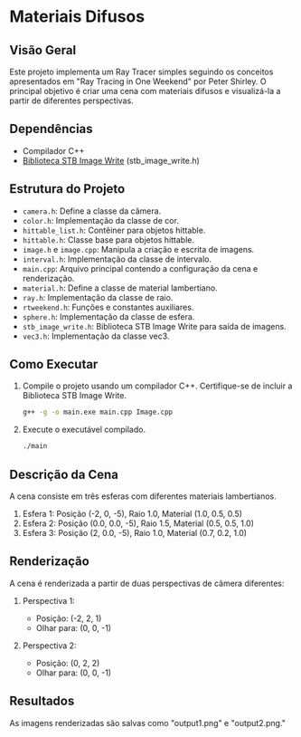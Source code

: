 # Materiais Difusos

## Visão Geral

Este projeto implementa um Ray Tracer simples seguindo os conceitos apresentados em "Ray Tracing in One Weekend" por Peter Shirley. O principal objetivo é criar uma cena com materiais difusos e visualizá-la a partir de diferentes perspectivas.

## Dependências

- Compilador C++
- [Biblioteca STB Image Write](https://github.com/nothings/stb) (stb_image_write.h)

## Estrutura do Projeto

- `camera.h`: Define a classe da câmera.
- `color.h`: Implementação da classe de cor.
- `hittable_list.h`: Contêiner para objetos hittable.
- `hittable.h`: Classe base para objetos hittable.
- `image.h` e `image.cpp`: Manipula a criação e escrita de imagens.
- `interval.h`: Implementação da classe de intervalo.
- `main.cpp`: Arquivo principal contendo a configuração da cena e renderização.
- `material.h`: Define a classe de material lambertiano.
- `ray.h`: Implementação da classe de raio.
- `rtweekend.h`: Funções e constantes auxiliares.
- `sphere.h`: Implementação da classe de esfera.
- `stb_image_write.h`: Biblioteca STB Image Write para saída de imagens.
- `vec3.h`: Implementação da classe vec3.

## Como Executar

1. Compile o projeto usando um compilador C++. Certifique-se de incluir a Biblioteca STB Image Write.

    ```bash
    g++ -g -o main.exe main.cpp Image.cpp
    ```

2. Execute o executável compilado.

    ```bash
    ./main
    ```
## Descrição da Cena

A cena consiste em três esferas com diferentes materiais lambertianos.

1. Esfera 1: Posição (-2, 0, -5), Raio 1.0, Material (1.0, 0.5, 0.5)
2. Esfera 2: Posição (0.0, 0.0, -5), Raio 1.5, Material (0.5, 0.5, 1.0)
3. Esfera 3: Posição (2, 0.0, -5), Raio 1.0, Material (0.7, 0.2, 1.0)

## Renderização

A cena é renderizada a partir de duas perspectivas de câmera diferentes:

1. Perspectiva 1:
   - Posição: (-2, 2, 1)
   - Olhar para: (0, 0, -1)

2. Perspectiva 2:
   - Posição: (0, 2, 2)
   - Olhar para: (0, 0, -1)

## Resultados

As imagens renderizadas são salvas como "output1.png" e "output2.png."
